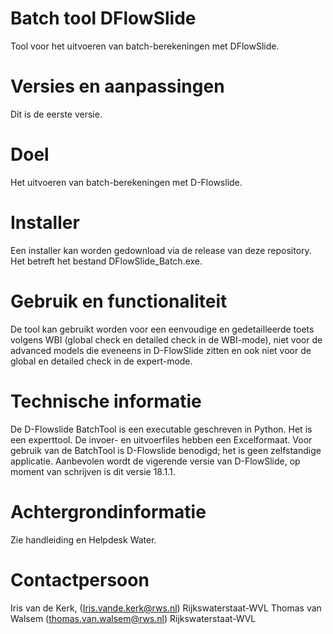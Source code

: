 # Batch tool DFlowSlide
Tool voor het uitvoeren van batch-berekeningen met DFlowSlide.

# Versies en aanpassingen
Dit is de eerste versie.

# Doel
Het uitvoeren van batch-berekeningen met D-Flowslide.

# Installer
Een installer kan worden gedownload via de release van deze repository. Het betreft het bestand DFlowSlide_Batch.exe.

# Gebruik en functionaliteit
De tool kan gebruikt worden voor een eenvoudige en gedetailleerde toets volgens WBI (global check en detailed check in de WBI-mode), niet voor de advanced models die eveneens in D-FlowSlide zitten en ook niet voor de global en detailed check in de expert-mode.

# Technische informatie
De D-Flowslide BatchTool is een executable geschreven in Python. Het is een experttool. De invoer- en uitvoerfiles hebben een Excelformaat. Voor gebruik van de BatchTool is D-Flowslide benodigd; het is geen zelfstandige applicatie. Aanbevolen wordt de vigerende versie van D-FlowSlide, op moment van schrijven is dit versie 18.1.1.

# Achtergrondinformatie
Zie handleiding en Helpdesk Water.

# Contactpersoon
Iris van de Kerk, (Iris.vande.kerk@rws.nl) Rijkswaterstaat-WVL 
Thomas van Walsem (thomas.van.walsem@rws.nl) Rijkswaterstaat-WVL
